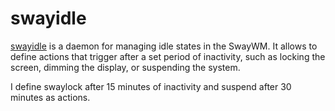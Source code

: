 # swayidle

[swayidle](https://github.com/swaywm/swayidle) is a daemon for managing idle
states in the SwayWM. It allows to define actions that trigger after a set
period of inactivity, such as locking the screen, dimming the display, or
suspending the system.

I define swaylock after 15 minutes of inactivity and suspend after 30 minutes
as actions.
